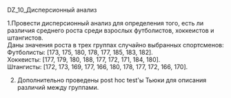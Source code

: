 DZ_10_Дисперсионный анализ  
  
1.Провести дисперсионный анализ для определения того, есть ли различия среднего роста среди взрослых футболистов, хоккеистов и штангистов.  
Даны значения роста в трех группах случайно выбранных спортсменов:  
Футболисты: [173, 175, 180, 178, 177, 185, 183, 182].  
Хоккеисты: [177, 179, 180, 188, 177, 172, 171, 184, 180].  
Штангисты: [172, 173, 169, 177, 166, 180, 178, 177, 172, 166, 170].

2. Дополнительно проведены post hoc test'ы Тьюки для описания различий между группами.
